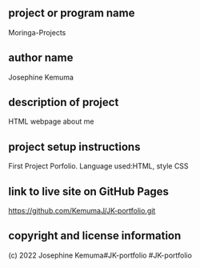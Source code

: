 ## project or program name
Moringa-Projects
## author name
Josephine Kemuma
## description of project
HTML webpage about me
## project setup instructions
First Project Porfolio. Language used:HTML, style CSS
## link to live site on GitHub Pages
https://github.com/KemumaJ/JK-portfolio.git
## copyright and license information
(c) 2022 Josephine Kemuma#JK-portfolio
#JK-portfolio
